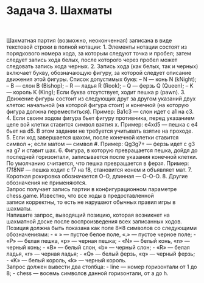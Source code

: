 <h1>Задача 3. Шахматы</h1>
<br>
<br>Шахматная партия (возможно, неоконченная) записана в виде текстовой строки в полной нотации:
1. Элементы нотации состоят из порядкового номера хода, за которым следуют точка и пробел; затем следует запись хода белых, после которого через пробел может следовать запись хода черных.
2. Запись хода (как белых, так и черных) включает букву, обозначающую фигуру, за которой следует описание движения этой фигуры. Список допустимых букв:
–	N — конь N (kNight);
–	B — слон B (Bishop);
–	R — ладья R (Rook);
–	Q — ферзь Q (Queen);
–	K — король K (King);
Если буква отсутствует, ходит пешка p (pawn).
3. Движение фигуры состоит из следующих друг за другом указаний двух клеток: начальной (на которой фигура стоит) и конечной (на которую фигура должна переместиться).
Пример: Ba1c3 — слон идет с a1 на c3.
4. Если своим ходом фигура бьет фигуру противника, перед указанием целе вой клетки ставится символ взятия x.
Пример: e4xd5 — пешка с e4 бьет на d5.
В этом задании не требуется учитывать взятие на проходе.
5. Если ход завершается шахом, после конечной клетки ставится символ +; если матом — символ #.
Пример: Qg3g7+ — ферзь идет с g3 на g7 и ставит шах.
6. Фигура, в которую превращается пешка, дойдя до последней горизонтали, записывается после указания конечной клетки. По умолчанию считается, что пешка превращается в ферзя.
Пример: f7f8N# — пешка ходит с f7 на f8, становится конем и объявляет мат.
7. Короткая рокировка обозначается O-O, длинная — O-O-O.
8. Другие обозначения не применяются.
<br>Запрос получает запись партии в конфигурационном параметре chess.game. Известно, что все ходы в предоставленной <br>записи корректны, то есть не нарушают обычных правил игры в шахматы.
<br>Напишите запрос, выводящий позицию, которая возникнет на шахматной доске после воспроизведения всех записанных ходов. <br>Позиция должна быть показана как поле 8×8 символов со следующими обозначениями:
- « » — пустое белое поле, «.» — пустое черное поле;
- «P» — белая пешка, «p» — черная пешка;
- «N» — белый конь, «n» — черный конь;
- «B» — белый слон, «b» — черный слон;
- «R» — белая ладья, «r» — черная ладья;
- «Q» — белый ферзь, «q» — черный ферзь;
- «K» — белый король, «k» — черный король. 
<br>Запрос должен вывести два столбца:
- 	line — номер горизонтали от 1 до 8;
- 	chess — восемь символов данной горизонтали, от a до h.
